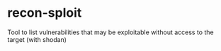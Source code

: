 # recon-sploit
Tool to list vulnerabilities that may be exploitable without access to the target (with shodan)
